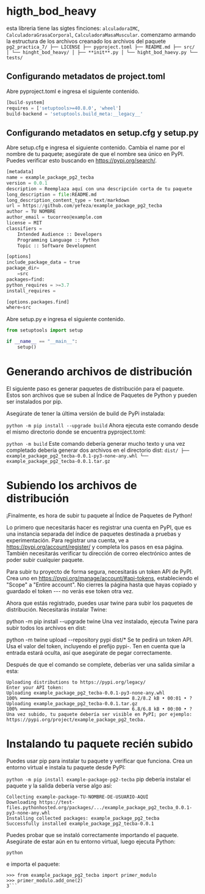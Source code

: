 # <strong>higth_bod_heavy</strong>

esta libreria tiene las sigtes finciones: `alculadoraIMC`, `CalculadoraGrasaCorporal`, `CalculadoraMasaMuscular`.
comenzamo armando la estructura de los archivos
creanado los archivos del paquete
`pg2_practica_7/
├── LICENSE
├── pyproject.toml
├── README.md
├── src/
│ └── hinght_bod_heavy/
│ ├── **init**.py
│ └── hight_bod_haevy.py
└── tests/`

## Configurando metadatos de project.toml

Abre pyproject.toml e ingresa el siguiente contenido.

```python
[build-system]
requires = ['setuptools>=40.8.0', 'wheel']
build-backend = 'setuptools.build_meta:__legacy__'
```

## Configurando metadatos en setup.cfg y setup.py

Abre setup.cfg e ingresa el siguiente contenido. Cambia el name por el nombre de tu paquete; asegúrate de que el nombre sea único en PyPI. Puedes verificar esto buscando en https://pypi.org/search/.

```python
[metadata]
name = example_package_pg2_tecba
version = 0.0.1
description = Reemplaza aquí con una descripción corta de tu paquete
long_description = file:README.md
long_description_content_type = text/markdown
url = https://github.com/yefeza/example_package_pg2_tecba
author = TU NOMBRE
author_email = tucorreo@example.com
license = MIT
classifiers =
    Intended Audience :: Developers
    Programming Language :: Python
    Topic :: Software Development

[options]
include_package_data = true
package_dir=
    =src
packages=find:
python_requires = >=3.7
install_requires =

[options.packages.find]
where=src
```

Abre setup.py e ingresa el siguiente contenido.

```python
from setuptools import setup

if __name__ == "__main__":
    setup()
```

# Generando archivos de distribución

El siguiente paso es generar paquetes de distribución para el paquete. Estos son archivos que se suben al Índice de Paquetes de Python y pueden ser instalados por pip.

Asegúrate de tener la última versión de build de PyPi instalada:

`python -m pip install --upgrade build`
Ahora ejecuta este comando desde el mismo directorio donde se encuentra pyproject.toml:

`python -m build`
Este comando debería generar mucho texto y una vez completado debería generar dos archivos en el directorio dist:
`dist/
├── example_package_pg2_tecba-0.0.1-py3-none-any.whl
└── example_package_pg2_tecba-0.0.1.tar.gz`

# Subiendo los archivos de distribución

¡Finalmente, es hora de subir tu paquete al Índice de Paquetes de Python!

Lo primero que necesitarás hacer es registrar una cuenta en PyPI, que es una instancia separada del índice de paquetes destinada a pruebas y experimentación. Para registrar una cuenta, ve a https://pypi.org/account/register/ y completa los pasos en esa página. También necesitarás verificar tu dirección de correo electrónico antes de poder subir cualquier paquete.

Para subir tu proyecto de forma segura, necesitarás un token API de PyPI. Crea uno en https://pypi.org/manage/account/#api-tokens, estableciendo el "Scope" a "Entire account". No cierres la página hasta que hayas copiado y guardado el token --- no verás ese token otra vez.

Ahora que estás registrado, puedes usar twine para subir los paquetes de distribución. Necesitarás instalar Twine:

python -m pip install --upgrade twine
Una vez instalado, ejecuta Twine para subir todos los archivos en dist:

python -m twine upload --repository pypi dist/\*
Se te pedirá un token API. Usa el valor del token, incluyendo el prefijo pypi-. Ten en cuenta que la entrada estará oculta, así que asegúrate de pegar correctamente.

Después de que el comando se complete, deberías ver una salida similar a esta:

```
Uploading distributions to https://pypi.org/legacy/
Enter your API token:
Uploading example_package_pg2_tecba-0.0.1-py3-none-any.whl
100% ━━━━━━━━━━━━━━━━━━━━━━━━━━━━━━━━━━━━━━━━ 8.2/8.2 kB • 00:01 • ?
Uploading example_package_pg2_tecba-0.0.1.tar.gz
100% ━━━━━━━━━━━━━━━━━━━━━━━━━━━━━━━━━━━━━━━━ 6.8/6.8 kB • 00:00 • ?
Una vez subido, tu paquete debería ser visible en PyPI; por ejemplo: https://pypi.org/project/example_package_pg2_tecba.
```

# Instalando tu paquete recién subido

Puedes usar pip para instalar tu paquete y verificar que funciona. Crea un entorno virtual e instala tu paquete desde PyPI:

`python -m pip install example-package-pg2-tecba`
pip debería instalar el paquete y la salida debería verse algo así:

```
Collecting example-package-TU-NOMBRE-DE-USUARIO-AQUÍ
Downloading https://test-files.pythonhosted.org/packages/.../example_package_pg2_tecba_0.0.1-py3-none-any.whl
Installing collected packages: example_package_pg2_tecba
Successfully installed example_package_pg2_tecba-0.0.1
```

Puedes probar que se instaló correctamente importando el paquete. Asegúrate de estar aún en tu entorno virtual, luego ejecuta Python:

```
python

```

e importa el paquete:

````
>>> from example_package_pg2_tecba import primer_modulo
>>> primer_modulo.add_one(2)
3```
````
